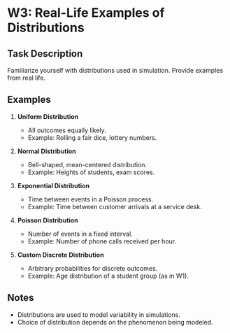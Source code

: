 # W3: Real-Life Examples of Distributions

## Task Description
Familiarize yourself with distributions used in simulation. Provide examples from real life.

## Examples

1. **Uniform Distribution**
    - All outcomes equally likely.
    - Example: Rolling a fair dice, lottery numbers.

2. **Normal Distribution**
    - Bell-shaped, mean-centered distribution.
    - Example: Heights of students, exam scores.

3. **Exponential Distribution**
    - Time between events in a Poisson process.
    - Example: Time between customer arrivals at a service desk.

4. **Poisson Distribution**
    - Number of events in a fixed interval.
    - Example: Number of phone calls received per hour.

5. **Custom Discrete Distribution**
    - Arbitrary probabilities for discrete outcomes.
    - Example: Age distribution of a student group (as in W1).

## Notes
- Distributions are used to model variability in simulations.
- Choice of distribution depends on the phenomenon being modeled.

